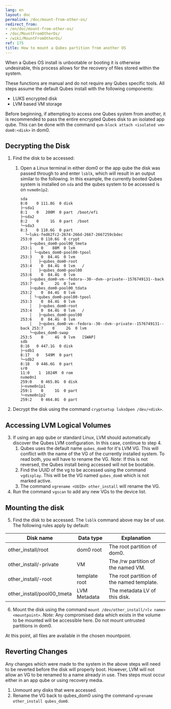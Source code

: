 ```yaml
---
lang: en
layout: doc
permalink: /doc/mount-from-other-os/
redirect_from:
- /en/doc/mount-from-other-os/
- /doc/MountFromOtherOs/
- /wiki/MountFromOtherOs/
ref: 175
title: How to mount a Qubes partition from another OS
---
```


When a Qubes OS install is unbootable or booting it is otherwise undesirable, this process allows for the recovery of files stored within the system.

These functions are manual and do not require any Qubes specific tools. All steps assume the default Qubes install with the following components:

- LUKS encrypted disk
- LVM based VM storage

Before beginning, if attempting to access one Qubes system from another, it is recommended to pass the entire encrypted Qubes disk to an isolated app qube.
This can be done with the command `qvm-block attach <isolated vm> dom0:<disk>` in dom0.

Decrypting the Disk
-----------------

1. Find the disk to be accessed:
    1. Open a Linux terminal in either dom0 or the app qube the disk was passed through to and enter `lsblk`, which will result in an output similar to the following.
        In this example, the currently booted Qubes system is installed on `sda` and the qubes system to be accessed is on `nvme0n1p2`.

        ```
        sda                                                                   8:0    0 111.8G  0 disk
        ├─sda1                                                                8:1    0   200M  0 part  /boot/efi
        ├─sda2                                                                8:2    0     1G  0 part  /boot
        └─sda3                                                                8:3    0 110.6G  0 part
          └─luks-fed62fc2-2674-266d-2667-2667259cbdec                       253:0    0 110.6G  0 crypt
            ├─qubes_dom0-pool00_tmeta                                       253:1    0    88M  0 lvm
            │ └─qubes_dom0-pool00-tpool                                     253:3    0  84.4G  0 lvm
            │   ├─qubes_dom0-root                                           253:4    0  84.4G  0 lvm   /
            │   ├─qubes_dom0-pool00                                         253:6    0  84.4G  0 lvm
            ├─qubes_dom0-vm--fedora--30--dvm--private--1576749131--back 253:7    0     2G  0 lvm
            ├─qubes_dom0-pool00_tdata                                       253:2    0  84.4G  0 lvm
            │ └─qubes_dom0-pool00-tpool                                     253:3    0  84.4G  0 lvm
            │   ├─qubes_dom0-root                                           253:4    0  84.4G  0 lvm   /
            │   ├─qubes_dom0-pool00                                         253:6    0  84.4G  0 lvm
            │   ├─qubes_dom0-vm--fedora--30--dvm--private--1576749131--back 253:7    0     2G  0 lvm
            └─qubes_dom0-swap                                               253:5    0     4G  0 lvm   [SWAP]
        sdb                                                                   8:16   0 447.1G  0 disk
        ├─sdb1                                                                8:17   0   549M  0 part
        └─sdb2                                                                8:18   0 446.6G  0 part
        sr0                                                                  11:0    1  1024M  0 rom
        nvme0n1                                                             259:0    0 465.8G  0 disk
        ├─nvme0n1p1                                                         259:1    0     1G  0 part
        └─nvme0n1p2                                                         259:2    0 464.8G  0 part
        ```

2. Decrypt the disk using the command `cryptsetup luksOpen /dev/<disk>`.

Accessing LVM Logical Volumes
-----------------------------

3. If using an app qube or standard Linux, LVM should automatically discover the Qubes LVM configuration. In this case, continue to step 4.
    1. Qubes uses the default name `qubes_dom0` for it's LVM VG.
       This will conflict with the name of the VG of the currently installed system.
       To read both, you will have to rename the VG.
       *Note:* If this is not reversed, the Qubes install being accessed will not be bootable.
    2. Find the UUID of the vg to be accessed using the command `vgdisplay`.
       This will be the VG named `qubes_dom0` which is not marked active.
    3. The command `vgrename <UUID> other_install` will rename the VG.
4. Run the command `vgscan` to add any new VGs to the device list.

Mounting the disk
-----------------

5. Find the disk to be accessed. The `lsblk` command above may be of use. The following rules apply by default:

| Disk name                     | Data type         | Explanation                                 |
| ----------------------------- | ----------------- | ------------------------------------------- |
| other\_install/root           | dom0 root         | The root partition of dom0.                 |
| other\_install/<vm>-private   | VM                | The /rw partition of the named VM.          |
| other\_install/<vm>-root      | template root   | The root partition of the named template. |
| other\_install/pool00\_tmeta  | LVM Metadata      | The metadata LV of this disk.               |

6. Mount the disk using the command `mount /dev/other_install/<lv name> <mountpoint>`.
   *Note:* Any compromised data which exists in the volume to be mounted will be accessible here.
   Do not mount untrusted partitions in dom0.

At this point, all files are available in the chosen mountpoint.

Reverting Changes
-----------------------------------------

Any changes which were made to the system in the above steps will need to be reverted before the disk will properly boot.
However, LVM will not allow an VG to be renamed to a name already in use.
Thes steps must occur either in an app qube or using recovery media.

1. Unmount any disks that were accessed.
2. Rename the VG back to qubes\_dom0 using the command `vgrename other_install qubes_dom0`.
